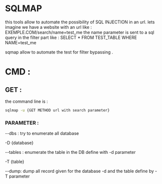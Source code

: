 # SQLMAP

this tools allow to automate the possibility of SQL INJECTION in an url.
lets imagine we have a website with an url like :
EXEMPLE.COM/search/name=test_me
the name parameter is sent to a sql query in the filter part like :
SELECT \* FROM TEST_TABLE WHERE NAME=test_me

sqmap allow to automate the test for filter bypassing .

# CMD :

## GET :

the command line is :

```bash
sqlmap -u {GET METHOD url with search parameter}
```

### PARAMETER :

--dbs : try to enumerate all database

-D {database}

--tables : enumerate the table in the DB define with -d parameter

-T {table}

--dump: dump all record given for the database -d and the table define by -T parameter
